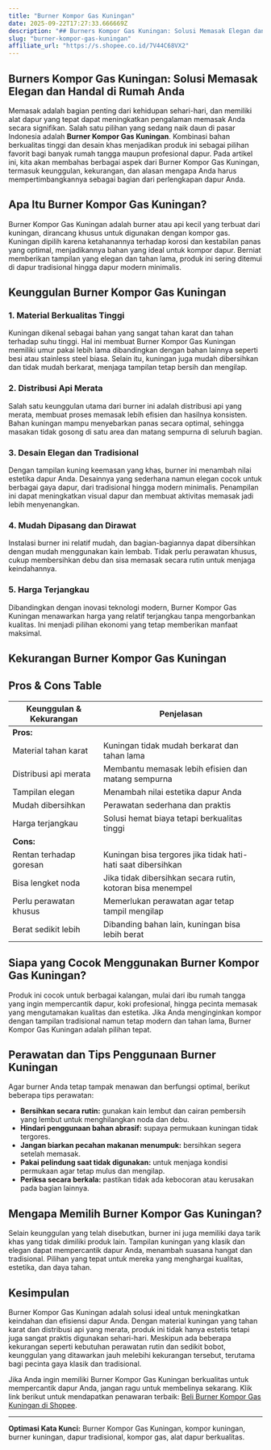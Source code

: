 ```yaml
---
title: "Burner Kompor Gas Kuningan"
date: 2025-09-22T17:27:33.666669Z
description: "## Burners Kompor Gas Kuningan: Solusi Memasak Elegan dan Handal di Rumah Anda..."
slug: "burner-kompor-gas-kuningan"
affiliate_url: "https://s.shopee.co.id/7V44C68VX2"
---
```

## Burners Kompor Gas Kuningan: Solusi Memasak Elegan dan Handal di Rumah Anda

Memasak adalah bagian penting dari kehidupan sehari-hari, dan memiliki alat dapur yang tepat dapat meningkatkan pengalaman memasak Anda secara signifikan. Salah satu pilihan yang sedang naik daun di pasar Indonesia adalah **Burner Kompor Gas Kuningan**. Kombinasi bahan berkualitas tinggi dan desain khas menjadikan produk ini sebagai pilihan favorit bagi banyak rumah tangga maupun profesional dapur. Pada artikel ini, kita akan membahas berbagai aspek dari Burner Kompor Gas Kuningan, termasuk keunggulan, kekurangan, dan alasan mengapa Anda harus mempertimbangkannya sebagai bagian dari perlengkapan dapur Anda.

## Apa Itu Burner Kompor Gas Kuningan?

Burner Kompor Gas Kuningan adalah burner atau api kecil yang terbuat dari kuningan, dirancang khusus untuk digunakan dengan kompor gas. Kuningan dipilih karena ketahanannya terhadap korosi dan kestabilan panas yang optimal, menjadikannya bahan yang ideal untuk kompor dapur. Berniat memberikan tampilan yang elegan dan tahan lama, produk ini sering ditemui di dapur tradisional hingga dapur modern minimalis.

## Keunggulan Burner Kompor Gas Kuningan

### 1. Material Berkualitas Tinggi

Kuningan dikenal sebagai bahan yang sangat tahan karat dan tahan terhadap suhu tinggi. Hal ini membuat Burner Kompor Gas Kuningan memiliki umur pakai lebih lama dibandingkan dengan bahan lainnya seperti besi atau stainless steel biasa. Selain itu, kuningan juga mudah dibersihkan dan tidak mudah berkarat, menjaga tampilan tetap bersih dan mengilap.

### 2. Distribusi Api Merata

Salah satu keunggulan utama dari burner ini adalah distribusi api yang merata, membuat proses memasak lebih efisien dan hasilnya konsisten. Bahan kuningan mampu menyebarkan panas secara optimal, sehingga masakan tidak gosong di satu area dan matang sempurna di seluruh bagian.

### 3. Desain Elegan dan Tradisional

Dengan tampilan kuning keemasan yang khas, burner ini menambah nilai estetika dapur Anda. Desainnya yang sederhana namun elegan cocok untuk berbagai gaya dapur, dari tradisional hingga modern minimalis. Penampilan ini dapat meningkatkan visual dapur dan membuat aktivitas memasak jadi lebih menyenangkan.

### 4. Mudah Dipasang dan Dirawat

Instalasi burner ini relatif mudah, dan bagian-bagiannya dapat dibersihkan dengan mudah menggunakan kain lembab. Tidak perlu perawatan khusus, cukup membersihkan debu dan sisa memasak secara rutin untuk menjaga keindahannya.

### 5. Harga Terjangkau

Dibandingkan dengan inovasi teknologi modern, Burner Kompor Gas Kuningan menawarkan harga yang relatif terjangkau tanpa mengorbankan kualitas. Ini menjadi pilihan ekonomi yang tetap memberikan manfaat maksimal.

## Kekurangan Burner Kompor Gas Kuningan

## Pros & Cons Table

| Keunggulan & Kekurangan | Penjelasan |
|--------------------------|------------|
| **Pros:** | |
| Material tahan karat | Kuningan tidak mudah berkarat dan tahan lama |
| Distribusi api merata | Membantu memasak lebih efisien dan matang sempurna |
| Tampilan elegan | Menambah nilai estetika dapur Anda |
| Mudah dibersihkan | Perawatan sederhana dan praktis |
| Harga terjangkau | Solusi hemat biaya tetapi berkualitas tinggi |
| **Cons:** | |
| Rentan terhadap goresan | Kuningan bisa tergores jika tidak hati-hati saat dibersihkan |
| Bisa lengket noda | Jika tidak dibersihkan secara rutin, kotoran bisa menempel |
| Perlu perawatan khusus | Memerlukan perawatan agar tetap tampil mengilap |
| Berat sedikit lebih | Dibanding bahan lain, kuningan bisa lebih berat |

## Siapa yang Cocok Menggunakan Burner Kompor Gas Kuningan?

Produk ini cocok untuk berbagai kalangan, mulai dari ibu rumah tangga yang ingin mempercantik dapur, koki profesional, hingga pecinta memasak yang mengutamakan kualitas dan estetika. Jika Anda menginginkan kompor dengan tampilan tradisional namun tetap modern dan tahan lama, Burner Kompor Gas Kuningan adalah pilihan tepat.

## Perawatan dan Tips Penggunaan Burner Kuningan

Agar burner Anda tetap tampak menawan dan berfungsi optimal, berikut beberapa tips perawatan:

- **Bersihkan secara rutin:** gunakan kain lembut dan cairan pembersih yang lembut untuk menghilangkan noda dan debu.
- **Hindari penggunaan bahan abrasif:** supaya permukaan kuningan tidak tergores.
- **Jangan biarkan pecahan makanan menumpuk:** bersihkan segera setelah memasak.
- **Pakai pelindung saat tidak digunakan:** untuk menjaga kondisi permukaan agar tetap mulus dan mengilap.
- **Periksa secara berkala:** pastikan tidak ada kebocoran atau kerusakan pada bagian lainnya.

## Mengapa Memilih Burner Kompor Gas Kuningan?

Selain keunggulan yang telah disebutkan, burner ini juga memiliki daya tarik khas yang tidak dimiliki produk lain. Tampilan kuningan yang klasik dan elegan dapat mempercantik dapur Anda, menambah suasana hangat dan tradisional. Pilihan yang tepat untuk mereka yang menghargai kualitas, estetika, dan daya tahan.

## Kesimpulan

Burner Kompor Gas Kuningan adalah solusi ideal untuk meningkatkan keindahan dan efisiensi dapur Anda. Dengan material kuningan yang tahan karat dan distribusi api yang merata, produk ini tidak hanya estetis tetapi juga sangat praktis digunakan sehari-hari. Meskipun ada beberapa kekurangan seperti kebutuhan perawatan rutin dan sedikit bobot, keunggulan yang ditawarkan jauh melebihi kekurangan tersebut, terutama bagi pecinta gaya klasik dan tradisional.

Jika Anda ingin memiliki Burner Kompor Gas Kuningan berkualitas untuk mempercantik dapur Anda, jangan ragu untuk membelinya sekarang. Klik link berikut untuk mendapatkan penawaran terbaik: [Beli Burner Kompor Gas Kuningan di Shopee](https://s.shopee.co.id/7V44C68VX2).

---

**Optimasi Kata Kunci:** Burner Kompor Gas Kuningan, kompor kuningan, burner kuningan, dapur tradisional, kompor gas, alat dapur berkualitas.